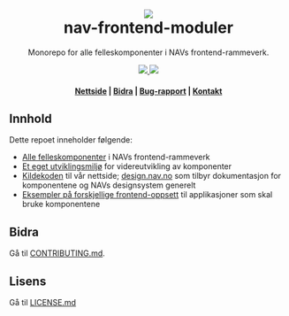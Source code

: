 <h1 align="center">
    <img src="https://www.nav.no/_public/beta.nav.no/images/logo.png" />
    <br/>nav-frontend-moduler
</h1>

<div align="center">
    <p>
        Monorepo for alle felleskomponenter i NAVs frontend-rammeverk.
    </p>
    <p>
      <a href="https://travis-ci.org/navikt/nav-frontend-moduler">
          <img src="https://travis-ci.org/navikt/nav-frontend-moduler.svg?branch=master" />
      </a>
      <a href="https://github.com/navikt/nav-frontend-moduler/pulls">
          <img src="https://img.shields.io/badge/PRs-welcome-green.svg" />
      </a>
    </p>
    <h4><a href="https://design.nav.no">Nettside</a> | <a href="https://github.com/navikt/nav-frontend-moduler/blob/master/CONTRIBUTING.md">Bidra</a> | <a href="https://github.com/navikt/nav-frontend-moduler/issues">Bug-rapport</a> | <a href="mailto:designsystemet@nav.no">Kontakt</a></h4>
</div>

## Innhold

Dette repoet inneholder følgende:

- [Alle felleskomponenter](https://github.com/navikt/nav-frontend-moduler/tree/master/packages/node_modules) i NAVs frontend-rammeverk
- [Et eget utviklingsmiljø](https://github.com/navikt/nav-frontend-moduler/tree/master/development) for videreutvikling av komponenter
- [Kildekoden](https://github.com/navikt/nav-frontend-moduler/tree/master/guideline-app) til vår nettside; [design.nav.no](https://design.nav.no) som tilbyr dokumentasjon for komponentene og NAVs designsystem generelt
- [Eksempler på forskjellige frontend-oppsett](https://github.com/navikt/nav-frontend-moduler/tree/master/examples) til applikasjoner som skal bruke komponentene

## Bidra

Gå til [CONTRIBUTING.md](https://github.com/navikt/nav-frontend-moduler/blob/master/CONTRIBUTING.md).

## Lisens

Gå til [LICENSE.md](https://github.com/navikt/nav-frontend-moduler/blob/master/LICENSE.md)